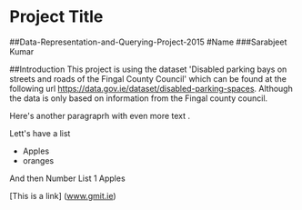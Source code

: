 # Project Title
##Data-Representation-and-Querying-Project-2015
#Name
###Sarabjeet Kumar

##Introduction
This project is using the dataset 'Disabled parking bays on streets and roads of the Fingal County Council' which can be found at the following url https://data.gov.ie/dataset/disabled-parking-spaces. Although the data is only based on information from the Fingal county council.







Here's another paragraprh with even more text . 

Lett's have a list 
- Apples
- oranges 

And then Number List
1 Apples 

[This is a link]  (www.gmit.ie)
